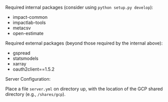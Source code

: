 Required internal packages (consider using `python setup.py develop`):

 - impact-common
 - impactlab-tools
 - metacsv
 - open-estimate

Required external packages (beyond those required by the internal above):

 - gspread
 - statsmodels
 - xarray
 - oauth2client==1.5.2

Server Configuration:

Place a file `server.yml` on directory up, with the location of the GCP shared directory (e.g., `/shares/gcp`).
